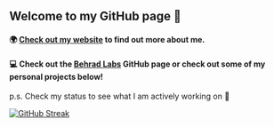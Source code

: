 ## Welcome to my GitHub page 👋
#### 🌍 [Check out my website](https://behradfarahani.com) to find out more about me.
#### 💻 Check out the [Behrad Labs](https://github.com/behradlabs) GitHub page or check out some of my personal projects below!
p.s. Check my status to see what I am actively working on 👀

[![GitHub Streak](https://streak-stats.demolab.com?user=ACHMEDIUS&theme=dark)](https://git.io/streak-stats)
